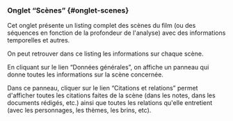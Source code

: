 ### Onglet “Scènes” {#onglet-scenes}

Cet onglet présente un listing complet des scènes du film (ou des séquences en fonction de la profondeur de l'analyse) avec des informations temporelles et autres.

On peut retrouver dans ce listing les informations sur chaque scène.

En cliquant sur le lien “Données générales”, on affiche un panneau qui donne toutes les informations sur la scène concernée.

Dans ce panneau, cliquer sur le lien “Citations et relations” permet d'afficher toutes les citations faites de la scène (dans les notes, dans les documents rédigés, etc.) ainsi que toutes les relations qu'elle entretient (avec les personnages, les thèmes, les brins, etc).